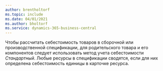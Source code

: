```yaml
---
author: brentholtorf
ms.topic: include
ms.date: 04/01/2021
ms.author: bholtorf
ms.service: dynamics-365-business-central
---
```

Чтобы рассчитать себестоимость товаров в сборочной или производственной спецификации, для родительского товара и его компонентов следует использовать метод учета себестоимости *Стандартный*. Любые ресурсы в спецификации сводятся, если для них определена себестоимость единицы в карточке ресурса.
